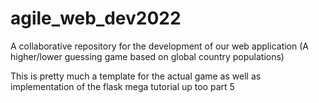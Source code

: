 # agile_web_dev2022
A collaborative repository for the development of our web application (A higher/lower guessing game based on global country populations)

This is pretty much a template for the actual game as well as implementation of the flask mega tutorial up too part 5
